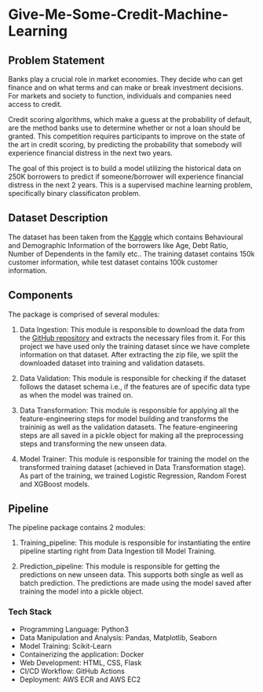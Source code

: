 # Give-Me-Some-Credit-Machine-Learning

## Problem Statement

Banks play a crucial role in market economies. They decide who can get finance and on what terms and can make or break investment decisions. For markets and society to function, individuals and companies need access to credit.

Credit scoring algorithms, which make a guess at the probability of default, are the method banks use to determine whether or not a loan should be granted. This competition requires participants to improve on the state of the art in credit scoring, by predicting the probability that somebody will experience financial distress in the next two years.

The goal of this project is to build a model utilizing the historical data on 250K
borrowers to predict if someone/borrower will experience financial distress in the next 2 years. This is a supervised machine learning problem, specifically binary classificaton problem.

## Dataset Description

The dataset has been taken from the [Kaggle](https://www.kaggle.com/c/GiveMeSomeCredit) which contains Behavioural and Demographic Information of the borrowers like Age, Debt Ratio, Number of Dependents in the family etc..
The training dataset contains 150k customer information, while test dataset contains
100k customer information.

## Components

The package is comprised of several modules:

1. Data Ingestion: This module is responsible to download the data from the [GitHub repository](https://github.com/Chirag1994/Datasets) and extracts the necessary files from it. For this project we have used only the training dataset since we have complete information on that dataset. After extracting the zip file, we split the downloaded dataset into training and validation datasets.

2. Data Validation: This module is responsible for checking if the dataset follows the dataset schema i.e., if the features are of specific data type as when the model was trained on.

3. Data Transformation: This module is responsible for applying all the feature-engineering steps for model building and transforms the traininig as well as the validation datasets. The feature-engineering steps are all saved in a pickle object for making all the preprocessing steps and transforming the new unseen data.

4. Model Trainer: This module is responsible for training the model on the transformed training dataset (achieved in Data Transformation stage). As part of the training, we trained Logistic Regression, Random Forest and XGBoost models.

## Pipeline

The pipeline package contains 2 modules:

1. Training_pipeline: This module is responsible for instantiating the entire pipeline starting right from Data Ingestion till Model Training.

2. Prediction_pipeline: This module is responsible for getting the predictions on new unseen data. This supports both single as well as batch prediction. The predictions are made using the model saved after training the model into a pickle object.

### Tech Stack

- Programming Language: Python3
- Data Manipulation and Analysis: Pandas, Matplotlib, Seaborn
- Model Training: Scikit-Learn
- Containerizing the application: Docker
- Web Development: HTML, CSS, Flask
- CI/CD Workflow: GitHub Actions
- Deployment: AWS ECR and AWS EC2
